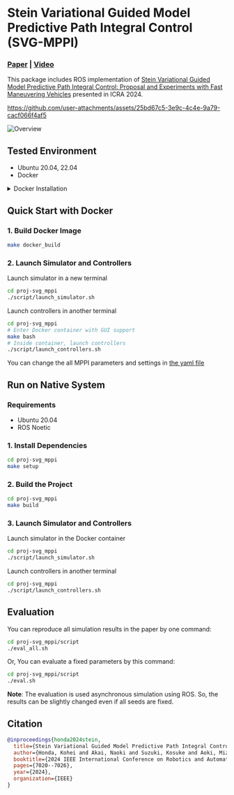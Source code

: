 
# Stein Variational Guided Model Predictive Path Integral Control (SVG-MPPI)

### [**Paper**](https://arxiv.org/abs/2309.11040) | [**Video**](https://www.youtube.com/watch?v=ML_aOYQIDL0) 

This package includes ROS implementation of [Stein Variational Guided Model Predictive Path Integral Control: Proposal and Experiments with Fast Maneuvering Vehicles](https://arxiv.org/abs/2309.11040) presented in ICRA 2024.


https://github.com/user-attachments/assets/25bd67c5-3e9c-4c4e-9a79-cacf066f4af5


![Overview](docs/assets/overview_svg_mppi.png)

## Tested Environment
- Ubuntu 20.04, 22.04
- Docker

<details>
<summary>Docker Installation</summary>

## Install Docker
[Installation guide](https://docs.docker.com/engine/install/ubuntu/#install-using-the-repository)

```bash
# Install from get.docker.com
curl -fsSL https://get.docker.com -o get-docker.sh
sudo sh get-docker.sh
sudo groupadd docker
sudo usermod -aG docker $USER
```

</details>

## Quick Start with Docker

### 1. Build Docker Image
```bash
make docker_build
```

### 2. Launch Simulator and Controllers

Launch simulator in a new terminal
```bash
cd proj-svg_mppi
./script/launch_simulator.sh
```

Launch controllers in another terminal
```bash
cd proj-svg_mppi
# Enter Docker container with GUI support
make bash
# Inside container, launch controllers
./script/launch_controllers.sh
```
You can change the all MPPI parameters and settings in [the yaml file](./src/mppi_controller/config/mppi_controller.yaml)

## Run on Native System

### Requirements

- Ubuntu 20.04
- ROS Noetic

### 1. Install Dependencies

```bash
cd proj-svg_mppi
make setup
```

### 2. Build the Project

```bash
cd proj-svg_mppi
make build
```

### 3. Launch Simulator and Controllers

Launch simulator in the Docker container
```bash
cd proj-svg_mppi
./script/launch_simulator.sh
```

Launch controllers in another terminal
```bash
cd proj-svg_mppi
./script/launch_controllers.sh 
```

## Evaluation

You can reproduce all simulation results in the paper by one command: 
```bash
cd proj-svg_mppi/script
./eval_all.sh
```

Or, You can evaluate a fixed parameters by this command:
```bash
cd proj-svg_mppi/script
./eval.sh
```

**Note**: The evaluation is used asynchronous simulation using ROS. So, the results can be slightly changed even if all seeds are fixed.


## Citation

```bibtex
@inproceedings{honda2024stein,
  title={Stein Variational Guided Model Predictive Path Integral Control: Proposal and Experiments with Fast Maneuvering Vehicles},
  author={Honda, Kohei and Akai, Naoki and Suzuki, Kosuke and Aoki, Mizuho and Hosogaya, Hirotaka and Okuda, Hiroyuki and Suzuki, Tatsuya},
  booktitle={2024 IEEE International Conference on Robotics and Automation (ICRA)},
  pages={7020--7026},
  year={2024},
  organization={IEEE}
}
```
